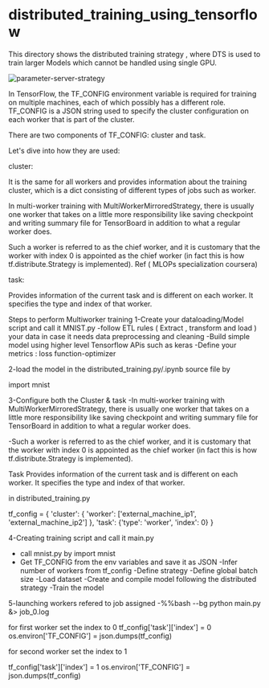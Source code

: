# distributed_training_using_tensorflow

This directory shows the distributed training strategy , where DTS is used to train larger Models which cannot be handled using single GPU.






![parameter-server-strategy](https://user-images.githubusercontent.com/37244966/190893502-6fb72f0c-45dd-43bf-a094-91c39a3ef5af.png)















In TensorFlow, the TF_CONFIG environment variable is required for training on multiple machines, each of which possibly has a different role. TF_CONFIG is a JSON string used to specify the cluster configuration on each worker that is part of the cluster.

There are two components of TF_CONFIG: cluster and task.

Let's dive into how they are used:

cluster:

It is the same for all workers and provides information about the training cluster, which is a dict consisting of different types of jobs such as worker.

In multi-worker training with MultiWorkerMirroredStrategy, there is usually one worker that takes on a little more responsibility like saving checkpoint and writing summary file for TensorBoard in addition to what a regular worker does.

Such a worker is referred to as the chief worker, and it is customary that the worker with index 0 is appointed as the chief worker (in fact this is how tf.distribute.Strategy is implemented). Ref ( MLOPs specialization coursera)




task:

Provides information of the current task and is different on each worker. It specifies the type and index of that worker.





Steps to perform Multiworker training 
1-Create your dataloading/Model script and call it MNIST.py
-follow ETL rules ( Extract , transform and load ) your data in case it needs data preprocessing and cleaning 
-Build simple model using higher level Tensorflow APis such as keras
-Define your metrics : loss function-optimizer





2-load the model in the distributed_training.py/.ipynb source file by 

import mnist


3-Configure both the Cluster & task 
-In multi-worker training with MultiWorkerMirroredStrategy, there is usually one worker that takes on a little more responsibility like saving checkpoint and writing summary file for TensorBoard in addition to what a regular worker does.

-Such a worker is referred to as the chief worker, and it is customary that the worker with index 0 is appointed as the chief worker (in fact this is how tf.distribute.Strategy is implemented).



Task Provides information of the current task and is different on each worker. It specifies the type and index of that worker.

in distributed_training.py

tf_config = {
    'cluster': {
        'worker': ['external_machine_ip1', 'external_machine_ip2']
    },
    'task': {'type': 'worker', 'index': 0}
}



4-Creating training script and call it main.py
- call mnist.py by import mnist
- Get TF_CONFIG from the env variables and save it as JSON
-Infer number of workers from tf_config
-Define strategy
-Define global batch size
-Load dataset
-Create and compile model following the distributed strategy
-Train the model

5-launching workers refered to job assigned 
-%%bash --bg
python main.py &> job_0.log


for first worker set the index to 0
tf_config['task']['index'] = 0
os.environ['TF_CONFIG'] = json.dumps(tf_config)


for second worker set the index to 1

tf_config['task']['index'] = 1
os.environ['TF_CONFIG'] = json.dumps(tf_config)



